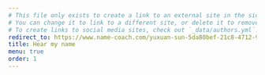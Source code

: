 ```yaml
---
# This file only exists to create a link to an external site in the sidebar.
# You can change it to link to a different site, or delete it to remove the "Documentation" link.
# To create links to social media sites, check out `_data/authors.yml`!
redirect_to: https://www.name-coach.com/yuxuan-sun-5da80bef-21c8-4712-9815-ff21c8404831
title: Hear my name
menu: true
order: 1
---
```

